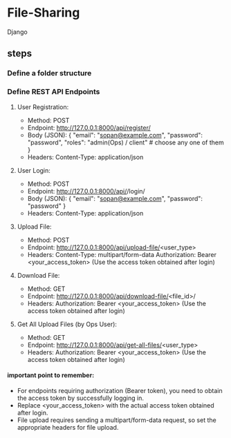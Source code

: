# File-Sharing
Django


## steps

###  Define a folder structure


### Define REST API Endpoints

1. User Registration:
    - Method: POST
    - Endpoint: http://127.0.0.1:8000/api/register/
    - Body (JSON):
        {
            "email": "sopan@example.com",
            "password": "password",
            "roles": "admin(Ops) / client"              # choose any one of them
        }
    - Headers:
        Content-Type: application/json


2. User Login:
    - Method: POST
    - Endpoint: http://127.0.0.1:8000/api/<User-Type>/login/
    - Body (JSON):
        {
            "email": "sopan@example.com",
            "password": "password"
        }
    - Headers:
        Content-Type: application/json


3. Upload File:
    - Method: POST
    - Endpoint: http://127.0.0.1:8000/api/upload-file/<user_type>
    - Headers:
        Content-Type: multipart/form-data
        Authorization: Bearer <your_access_token> (Use the access token obtained after login)


4. Download File:
    - Method: GET
    - Endpoint: http://127.0.0.1:8000/api/download-file/<file_id>/
    - Headers:
        Authorization: Bearer <your_access_token> (Use the access token obtained after login)


5. Get All Upload Files (by Ops User):
    - Method: GET
    - Endpoint: http://127.0.0.1:8000/api/get-all-files/<user_type>
    - Headers:
        Authorization: Bearer <your_access_token> (Use the access token obtained after login)


#### important point to remember:
- For endpoints requiring authorization (Bearer token), you need to obtain the access token by successfully logging in.
- Replace <your_access_token> with the actual access token obtained after login.
- File upload requires sending a multipart/form-data request, so set the appropriate headers for file upload.


